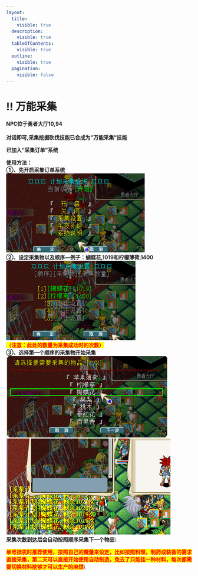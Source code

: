 ```yaml
---
layout:
  title:
    visible: true
  description:
    visible: true
  tableOfContents:
    visible: true
  outline:
    visible: true
  pagination:
    visible: false
---
```


# ‼️ 万能采集

**NPC位于勇者大厅10,94**\
\
**对话即可,采集挖掘砍伐技能已合成为"万能采集"技能**



**已加入“采集订单”系统**

**使用方法：**\
**①、先开启采集订单系统**\
![](<../../.gitbook/assets/image (6).png>)\
**②、设定采集物以及顺序—例子：蝴蝶花,1019和柠檬薄荷,1400**\
![](<../../.gitbook/assets/image (5).png>)\
<mark style="color:red;">**（注意：此处的数量为采集成功时的次数）**</mark>\
**③、选择第一个顺序的采集物开始采集**\
![](<../../.gitbook/assets/image (7).png>)![](<../../.gitbook/assets/image (8).png>)\
**采集次数到达后会自动按照顺序采集下一个物品**\


<mark style="color:red;">**单号挂机时推荐使用，按照自己的魔量来设定，比如按照料理，制药或装备的需求直接采集，第二天可以直接开始使用自动制造，免去了只能挂一种材料，每次都需要切换材料挖够才可以生产的麻烦**</mark>\


